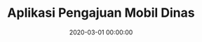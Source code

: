 ---
layout: inner
position: left
title: 'Aplikasi Pengajuan Mobil Dinas'
lead_text: 'A mobile app to manage scheduling and reservations of _mobil dinas_.'
tags: ['MySQL', 'PHP, Yii2', 'Kotlin', 'Android SDK']
#tags: ['MySQL', 'PHP, Yii2', 'Kotlin', 'Android SDK', 'Traccar']
featured_image: ['/img/posts/mobdin-min.png', '/img/posts/mobdin2-min.png']
date: 2020-03-01 00:00:00
categories: ['Solution', 'Android', 'API Service']
project_link: ''
button_icon: ''
button_text: ''
order: 24
visible: 1
company: 'Freelance'
---
